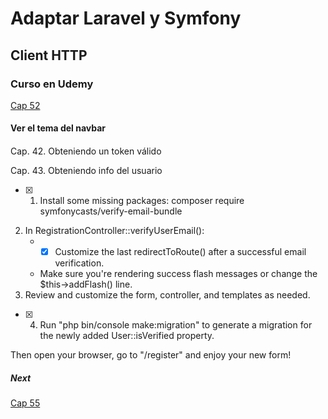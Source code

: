 # Adaptar Laravel y Symfony

## Client HTTP

### Curso en Udemy

[Cap 52](https://www.udemy.com/course/cliente-http-peticiones-laravel-guzzle-consumir-apis-servicios/learn/lecture/14257994#questions)

#### Ver el tema del navbar


####

Cap. 42. Obteniendo un token válido

Cap. 43. Obteniendo info del usuario

-[X] 1) Install some missing packages:
   composer require symfonycasts/verify-email-bundle
2) In RegistrationController::verifyUserEmail():
    * -[X] Customize the last redirectToRoute() after a successful email verification.
    * Make sure you're rendering success flash messages or change the $this->addFlash() line.
3) Review and customize the form, controller, and templates as needed.
-[X] 4) Run "php bin/console make:migration" to generate a migration for the newly added User::isVerified property.

Then open your browser, go to "/register" and enjoy your new form!


##### Next
[Cap 55](https://www.udemy.com/course/cliente-http-peticiones-laravel-guzzle-consumir-apis-servicios/learn/lecture/14258000#overview)


